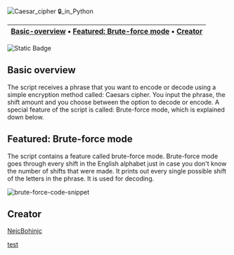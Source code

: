 ![Caesar_cipher 🔒_in_Python](https://github.com/user-attachments/assets/42ceb296-1008-4cd0-ade9-7d2f475bc8d4)

| [Basic-overview](#basic-overview) • [Featured: Brute-force mode](#brute-force) • [Creator](#creator)|
|:------------------------------------------------------------:|


![Static Badge](https://img.shields.io/badge/Python_3.10.12_%F0%9F%90%8D-blue?style=plastic)

## <a name="basic-overview"> </a> Basic overview
The script receives a phrase that you want to encode or decode using a simple encryption method called: Caesars cipher. You input the phrase, the shift amount and you choose between the option to decode or encode. A special feature of the script is called: Brute-force mode, which is explained down below.

## <a name="brute-force"> </a> Featured: Brute-force mode
The script contains a feature called brute-force mode. Brute-force mode goes through every shift in the English alphabet just in case you don't know the number of shifts that were made. It prints out every single possible shift of the letters in the phrase. It is used for decoding.

![brute-force-code-snippet](https://github.com/user-attachments/assets/b4f08a27-d841-4d43-a85a-00a1beb931c7)


## <a name="creator"> </a> Creator

[NejcBohinjc](#https://github.com/NejcBohinjc)

[test](#https://www.youtube.com/watch?v=uvTcd-VlM64)
